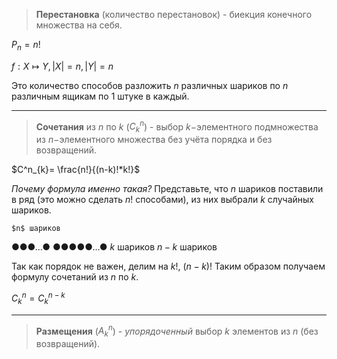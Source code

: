 > **Перестановка** (количество перестановок) - биекция конечного множества на себя.

$P_{n}=n!$

$f: X \mapsto Y, |X|=n, |Y|=n$

Это количество способов разложить $n$ различных шариков по $n$ различным ящикам по 1 штуке в каждый.


---


> **Сочетания** из $n$ по $k$ ($C^n_{k}$) - выбор $k-$элементного подмножества из $n-$элементного множества без учёта порядка и без возвращений. 


$C^n_{k}= \frac{n!}{(n-k)!*k!}$

*Почему формула именно такая?*
Представьте, что $n$ шариков поставили в ряд (это можно сделать $n!$ способами), из них выбрали $k$ случайных шариков. 

 	$n$ шариков
 	 
 ●●●$...$●           ●●●●●$\dots$● 
$k$ шариков         $n-k$ шариков

Так как порядок не важен, делим на $k!$, $(n-k)!$
Таким образом получаем формулу сочетаний из $n$ по $k$.

$C^n_{k}=C^{n-k}_{k}$


---


> **Размещения** ($A^n_{k}$) - *упорядоченный* выбор $k$ элементов из $n$ (без возвращений).

